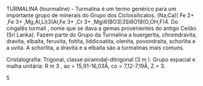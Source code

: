 TURMALINA (tourmaline)  -  Turmalina  é  um  termo  genérico  para  um  importante  grupo  de  minerais  do  Grupo  dos Ciclossilicatos. (Na,Ca)( Fe 2+ ,Fe 3+ ,Mg,Al,Li)3(Al,Fe 3+ ,Cr 3+ ,Mg)6(BO3)3Si6O18(O,OH,F)4. Do cingalês turmali , nome que se dava  a  gemas  provenientes  do  antigo  Ceilão  (Sri  Lanka).  Fazem  parte  do  Grupo  da  Turmalina  a  buergerita, chromdravita, dravita, elbaíta, feruvita, foitita, liddicoatita, olenita, povondraita, schorlita e a uvita. A schorlita, a dravita e a elbaíta são a turmalinas mais comuns.

Cristalografia: Trigonal, classe piramidal-ditrigonal (3 m ). Grupo espacial e malha unitária: R m 3 , ao = 15,91-16,03Å, co = 7,12-7,19Å, Z = 3.

5